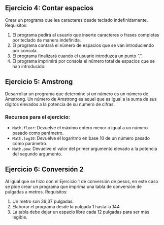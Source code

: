 ## Ejercicio 4: Contar espacios

Crear un programa que lea caracteres desde teclado indefinidamente. Requisitos:

1. El programa pedirá al usuario que inserte caracteres o frases completas por teclado de manera indefinida.
2. El programa contará el número de espacios que se van introduciendo por consola.
3. El programa finalizará cuando el usuario introduzca un punto “.”.
4. El programa imprimirá por consola el número total de espacios que se han introducido.

## Ejercicio 5: Amstrong

Desarrollar un programa que determine si un número es un número de Amstrong. Un número de Amstrong es aquel que es igual a la suma de sus dígitos elevados a la potencia de su número de cifras.

### Recursos para el ejercicio:
- `Math.floor`: Devuelve el máximo entero menor o igual a un número pasado como parámetro.
- `Math.log10`: Devuelve el logaritmo en base 10 de un número pasado como parámetro.
- `Math.pow`: Devuelve el valor del primer argumento elevado a la potencia del segundo argumento.

## Ejercicio 6: Conversión 2

Al igual que se hizo con el Ejercicio 1 de conversión de pesos, en este caso se pide crear un programa que imprima una tabla de conversión de pulgadas a metros. Requisitos:

1. Un metro son 39,37 pulgadas.
2. Elaborar el programa desde la pulgada 1 hasta la 144.
3. La tabla debe dejar un espacio libre cada 12 pulgadas para ser más legible.

